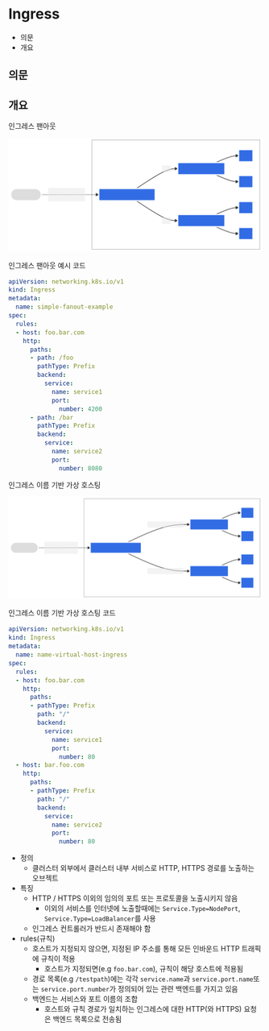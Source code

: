 # Ingress

- 의문
- 개요

## 의문

## 개요

인그레스 팬아웃

![](./images/ingress/ingressfanout1.svg)

인그레스 팬아웃 예시 코드

```yaml
apiVersion: networking.k8s.io/v1
kind: Ingress
metadata:
  name: simple-fanout-example
spec:
  rules:
  - host: foo.bar.com
    http:
      paths:
      - path: /foo
        pathType: Prefix
        backend:
          service:
            name: service1
            port:
              number: 4200
      - path: /bar
        pathType: Prefix
        backend:
          service:
            name: service2
            port:
              number: 8080
```

인그레스 이름 기반 가상 호스팅

![](./images/ingress/ingressnamebased1.svg)

인그레스 이름 기반 가상 호스팅 코드

```yaml
apiVersion: networking.k8s.io/v1
kind: Ingress
metadata:
  name: name-virtual-host-ingress
spec:
  rules:
  - host: foo.bar.com
    http:
      paths:
      - pathType: Prefix
        path: "/"
        backend:
          service:
            name: service1
            port:
              number: 80
  - host: bar.foo.com
    http:
      paths:
      - pathType: Prefix
        path: "/"
        backend:
          service:
            name: service2
            port:
              number: 80
```

- 정의
  - 클러스터 외부에서 클러스터 내부 서비스로 HTTP, HTTPS 경로를 노출하는 오브젝트
- 특징
  - HTTP / HTTPS 이외의 임의의 포트 또는 프로토콜을 노출시키지 않음
    - 이외의 서비스를 인터넷에 노출할때에는 `Service.Type=NodePort`, `Service.Type=LoadBalancer`를 사용
  - 인그레스 컨트롤러가 반드시 존재해야 함
- rules(규칙)
  - 호스트가 지정되지 않으면, 지정된 IP 주소를 통해 모든 인바운드 HTTP 트래픽에 규칙이 적용
    - 호스트가 지정되면(e.g `foo.bar.com`), 규칙이 해당 호스트에 적용됨
  - 경로 목록(e.g `/testpath`)에는 각각 `service.name`과 `service.port.name`또는 `service.port.number`가 정의되어 있는 관련 백엔드를 가지고 있음
  - 백엔드는 서비스와 포트 이름의 조합
    - 호스트와 규칙 경로가 일치하는 인그레스에 대한 HTTP(와 HTTPS) 요청은 백엔드 목록으로 전송됨
